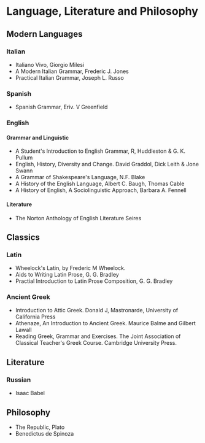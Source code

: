 # Language, Literature and Philosophy

## Modern Languages  

### Italian 

- Italiano Vivo, Giorgio Milesi  
- A Modern Italian Grammar, Frederic J. Jones
- Practical Italian Grammar, Joseph L. Russo

### Spanish 

- Spanish Grammar, Eriv. V Greenfield

### English 

#### Grammar and Linguistic

- A Student's Introduction to English Grammar, R, Huddleston & G. K. Pullum 
- English, History, Diversity and Change. David Graddol, Dick Leith & Jone Swann
- A Grammar of Shakespeare's Language, N.F. Blake
- A History of the English Language, Albert C. Baugh, Thomas Cable
- A History of English, A Sociolinguistic Approach, Barbara A. Fennell

#### Literature

- The Norton Anthology of English Literature Seires

## Classics 

### Latin

- Wheelock's Latin, by Frederic M Wheelock.
- Aids to Writing Latin Prose, G. G. Bradley
- Practial Introduction to Latin Prose Composition, G. G. Bradley

### Ancient Greek

- Introduction to Attic Greek. Donald J, Mastronarde, University of California Press
- Athenaze, An Introduction to Ancient Greek. Maurice Balme and Gilbert Lawall
- Reading Greek, Grammar and Exercises. The Joint Association of Classical Teacher's Greek Course. Cambridge University Press.

## Literature 

### Russian 

- Isaac Babel
    
## Philosophy 

- The Republic, Plato
- Benedictus de Spinoza
